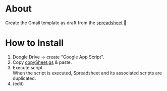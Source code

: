 # About
Create the Gmail template as draft from the [spreadsheet](https://docs.google.com/spreadsheets/d/11jlhA_Tim8s6njnWUwJet0un1q5nkWzBKan9579I7m4/edit#gid=0) 📧  


# How to Install
1. Doogle Drive -> create "Google App Script".
2. Copy [copySheet.gs](https://github.com/c-nao27/DraftGenerator-Gmail/blob/master/copySheet.gs) & paste.
3. Execute script.  
   When the script is executed, Spreadsheet and its associated scripts are duplicated.
4. (edit)


# 
